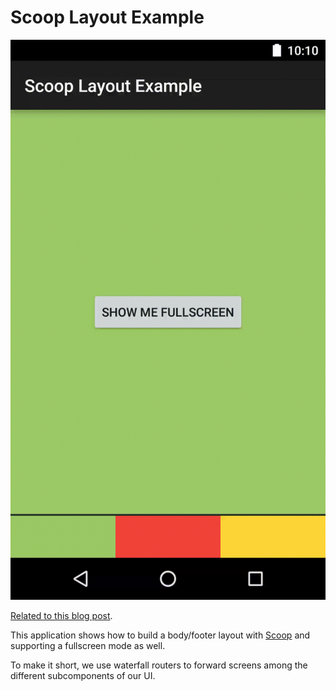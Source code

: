 # Scoop Layout Example

![readme.gif](https://raw.githubusercontent.com/coshx/scoop-layout-example/master/readme.gif)

[Related to this blog post]().

This application shows how to build a body/footer layout with [Scoop](https://github.com/lyft/scoop) and supporting a fullscreen mode as well.

To make it short, we use waterfall routers to forward screens among the different subcomponents of our UI. 

